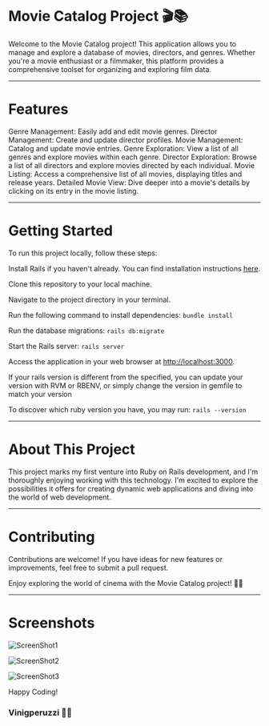 # Movie Catalog Project 🎬📚

Welcome to the Movie Catalog project! This application allows you to manage and explore a database of movies, directors, and genres. Whether you're a movie enthusiast or a filmmaker, this platform provides a comprehensive toolset for organizing and exploring film data.

***

# Features
Genre Management: Easily add and edit movie genres.
Director Management: Create and update director profiles.
Movie Management: Catalog and update movie entries.
Genre Exploration: View a list of all genres and explore movies within each genre.
Director Exploration: Browse a list of all directors and explore movies directed by each individual.
Movie Listing: Access a comprehensive list of all movies, displaying titles and release years.
Detailed Movie View: Dive deeper into a movie's details by clicking on its entry in the movie listing.

***

# Getting Started
To run this project locally, follow these steps:

Install Rails if you haven't already. You can find installation instructions [here](https://www.ruby-lang.org/pt/documentation/installation/).

Clone this repository to your local machine.

Navigate to the project directory in your terminal.

Run the following command to install dependencies:
```bundle install```

Run the database migrations:
```rails db:migrate```

Start the Rails server:
```rails server```

Access the application in your web browser at [http://localhost:3000](http://localhost:3000).

If your rails version is different from the specified, you can update your version with RVM or RBENV, or simply change the version in gemfile to match your version

To discover which ruby version you have, you may run:
```rails --version```

***

# About This Project
This project marks my first venture into Ruby on Rails development, and I'm thoroughly enjoying working with this technology. I'm excited to explore the possibilities it offers for creating dynamic web applications and diving into the world of web development.

***

# Contributing
Contributions are welcome! If you have ideas for new features or improvements, feel free to submit a pull request.

Enjoy exploring the world of cinema with the Movie Catalog project! 🍿🎥


***

# Screenshots

![ScreenShot1](./app/assets/images/screeshots/ss1.png)

![ScreenShot2](./app/assets/images/screeshots/ss2.png)

![ScreenShot3](./app/assets/images/screeshots/ss3.png)

Happy Coding! 
### Vinigperuzzi 🧙‍♂️
